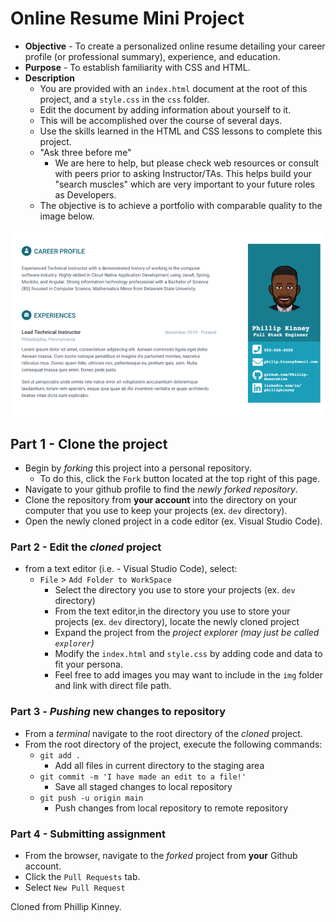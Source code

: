 # Online Resume Mini Project

* **Objective** - To create a personalized online resume detailing your career profile (or professional summary), experience, and education.
* **Purpose** - To establish familiarity with CSS and HTML.
* **Description**
  * You are provided with an `index.html` document at the root of this project, and a `style.css` in the `css` folder.
  * Edit the document by adding information about yourself to it.
  * This will be accomplished over the course of several days.
  * Use the skills learned in the HTML and CSS lessons to complete this project.
  * "Ask three before me"
    * We are here to help, but please check web resources or consult with peers prior to asking Instructor/TAs. This helps build your "search muscles" which are very important to your future roles as Developers.
  * The objective is to achieve a portfolio with comparable quality to the image below.

![example](./img/portfolio-example.png)

## Part 1 - Clone the project

* Begin by _forking_ this project into a personal repository.
  * To do this, click the `Fork` button located at the top right of this page.
* Navigate to your github profile to find the _newly forked repository_.
* Clone the repository from **your account** into the directory on your computer that you use to keep your projects (ex. `dev` directory).
* Open the newly cloned project in a code editor (ex. Visual Studio Code).

### Part 2 - Edit the _cloned_ project

* from a text editor (i.e. - Visual Studio Code), select:
  * `File` > `Add Folder to WorkSpace`
    * Select the directory you use to store your projects (ex. `dev` directory)
    * From the text editor,in the directory you use to store your projects (ex. `dev` directory), locate the newly cloned project
    * Expand the project from the _project explorer (may just be called `explorer`)_
    * Modify the `index.html` and `style.css` by adding code and data to fit your persona.
    * Feel free to add images you may want to include in the `img` folder and link with direct file path.

### Part 3 - _Pushing_ new changes to repository

* From a _terminal_ navigate to the root directory of the _cloned_ project.
* From the root directory of the project, execute the following commands:
  * `git add .`
    * Add all files in current directory to the staging area
  * `git commit -m 'I have made an edit to a file!'`
    * Save all staged changes to local repository
  * `git push -u origin main`
    * Push changes from local repository to remote repository

### Part 4 - Submitting assignment

* From the browser, navigate to the _forked_ project from **your** Github account.
* Click the `Pull Requests` tab.
* Select `New Pull Request`

Cloned from Phillip Kinney.
